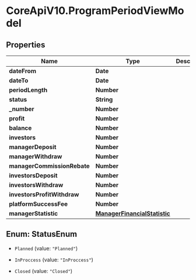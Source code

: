 # CoreApiV10.ProgramPeriodViewModel

## Properties
Name | Type | Description | Notes
------------ | ------------- | ------------- | -------------
**dateFrom** | **Date** |  | [optional] 
**dateTo** | **Date** |  | [optional] 
**periodLength** | **Number** |  | [optional] 
**status** | **String** |  | [optional] 
**_number** | **Number** |  | [optional] 
**profit** | **Number** |  | [optional] 
**balance** | **Number** |  | [optional] 
**investors** | **Number** |  | [optional] 
**managerDeposit** | **Number** |  | [optional] 
**managerWithdraw** | **Number** |  | [optional] 
**managerCommissionRebate** | **Number** |  | [optional] 
**investorsDeposit** | **Number** |  | [optional] 
**investorsWithdraw** | **Number** |  | [optional] 
**investorsProfitWithdraw** | **Number** |  | [optional] 
**platformSuccessFee** | **Number** |  | [optional] 
**managerStatistic** | [**ManagerFinancialStatistic**](ManagerFinancialStatistic.md) |  | [optional] 


<a name="StatusEnum"></a>
## Enum: StatusEnum


* `Planned` (value: `"Planned"`)

* `InProccess` (value: `"InProccess"`)

* `Closed` (value: `"Closed"`)




